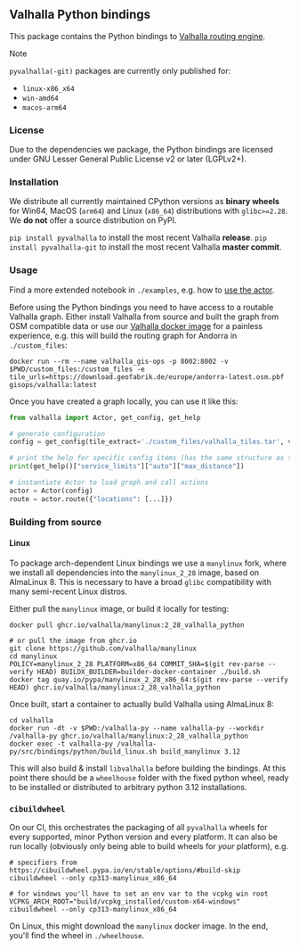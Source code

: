 ## Valhalla Python bindings

This package contains the Python bindings to [Valhalla routing engine](https://github.com/valhalla/valhalla).

> [!NOTE]
> `pyvalhalla(-git)` packages are currently only published for:
> - `linux-x86_x64`
> - `win-amd64`
> - `macos-arm64`

### License

Due to the dependencies we package, the Python bindings are licensed under GNU Lesser General Public License v2 or later (LGPLv2+).

### Installation

We distribute all currently maintained CPython versions as **binary wheels** for Win64, MacOS (`arm64`) and Linux (`x86_64`) distributions with `glibc>=2.28`. We **do not** offer a source distribution on PyPI.

`pip install pyvalhalla` to install the most recent Valhalla **release**.
`pip install pyvalhalla-git` to install the most recent Valhalla **master commit**.

### Usage

Find a more extended notebook in `./examples`, e.g. how to [use the actor](./examples/actor_examples.ipynb).

Before using the Python bindings you need to have access to a routable Valhalla graph. Either install Valhalla from source and built the graph from OSM compatible data or use our [Valhalla docker image](https://github.com/gis-ops/docker-valhalla) for a painless experience, e.g. this will build the routing graph for Andorra in `./custom_files`:

```shell
docker run --rm --name valhalla_gis-ops -p 8002:8002 -v $PWD/custom_files:/custom_files -e tile_urls=https://download.geofabrik.de/europe/andorra-latest.osm.pbf gisops/valhalla:latest
```

Once you have created a graph locally, you can use it like this:

```python
from valhalla import Actor, get_config, get_help

# generate configuration
config = get_config(tile_extract='./custom_files/valhalla_tiles.tar', verbose=True)

# print the help for specific config items (has the same structure as the output of get_config()
print(get_help()["service_limits"]["auto"]["max_distance"])

# instantiate Actor to load graph and call actions
actor = Actor(config)
route = actor.route({"locations": [...]})
```

### Building from source

#### Linux

To package arch-dependent Linux bindings we use a `manylinux` fork, where we install all dependencies into the `manylinux_2_28` image, based on AlmaLinux 8. This is necessary to have a broad `glibc` compatibility with many semi-recent Linux distros.

Either pull the `manylinux` image, or build it locally for testing:

```shell
docker pull ghcr.io/valhalla/manylinux:2_28_valhalla_python

# or pull the image from ghcr.io
git clone https://github.com/valhalla/manylinux
cd manylinux
POLICY=manylinux_2_28 PLATFORM=x86_64 COMMIT_SHA=$(git rev-parse --verify HEAD) BUILDX_BUILDER=builder-docker-container ./build.sh
docker tag quay.io/pypa/manylinux_2_28_x86_64:$(git rev-parse --verify HEAD) ghcr.io/valhalla/manylinux:2_28_valhalla_python
```

Once built, start a container to actually build Valhalla using AlmaLinux 8:

```shell
cd valhalla
docker run -dt -v $PWD:/valhalla-py --name valhalla-py --workdir /valhalla-py ghcr.io/valhalla/manylinux:2_28_valhalla_python
docker exec -t valhalla-py /valhalla-py/src/bindings/python/build_linux.sh build_manylinux 3.12
```

This will also build & install `libvalhalla` before building the bindings. At this point there should be a `wheelhouse` folder with the fixed python wheel, ready to be installed or distributed to arbitrary python 3.12 installations.

### `cibuildwheel`

On our CI, this orchestrates the packaging of all `pyvalhalla` wheels for every supported, minor Python version and every platform. It can also be run locally (obviously only being able to build wheels for _your_ platform), e.g.

```shell
# specifiers from https://cibuildwheel.pypa.io/en/stable/options/#build-skip
cibuildwheel --only cp313-manylinux_x86_64

# for windows you'll have to set an env var to the vcpkg win root
VCPKG_ARCH_ROOT="build/vcpkg_installed/custom-x64-windows" cibuildwheel --only cp313-manylinux_x86_64
```

On Linux, this might download the `manylinux` docker image. In the end, you'll find the wheel in `./wheelhouse`.

